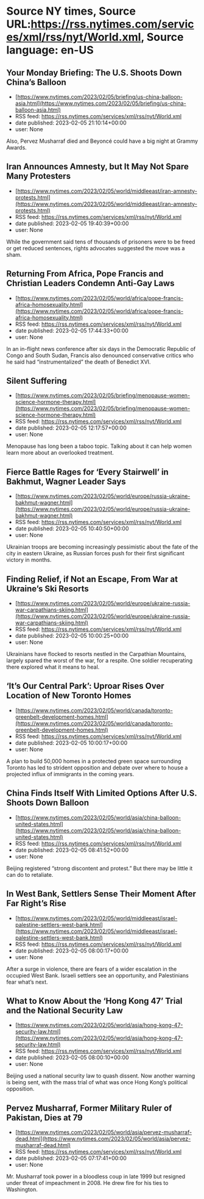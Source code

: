 # Source NY times, Source URL:https://rss.nytimes.com/services/xml/rss/nyt/World.xml, Source language: en-US

## Your Monday Briefing: The U.S. Shoots Down China’s Balloon
 - [https://www.nytimes.com/2023/02/05/briefing/us-china-balloon-asia.html](https://www.nytimes.com/2023/02/05/briefing/us-china-balloon-asia.html)
 - RSS feed: https://rss.nytimes.com/services/xml/rss/nyt/World.xml
 - date published: 2023-02-05 21:10:14+00:00
 - user: None

Also, Pervez Musharraf died and Beyoncé could have a big night at Grammy Awards.

## Iran Announces Amnesty, but It May Not Spare Many Protesters
 - [https://www.nytimes.com/2023/02/05/world/middleeast/iran-amnesty-protests.html](https://www.nytimes.com/2023/02/05/world/middleeast/iran-amnesty-protests.html)
 - RSS feed: https://rss.nytimes.com/services/xml/rss/nyt/World.xml
 - date published: 2023-02-05 19:40:39+00:00
 - user: None

While the government said tens of thousands of prisoners were to be freed or get reduced sentences, rights advocates suggested the move was a sham.

## Returning From Africa, Pope Francis and Christian Leaders Condemn Anti-Gay Laws
 - [https://www.nytimes.com/2023/02/05/world/africa/pope-francis-africa-homosexuality.html](https://www.nytimes.com/2023/02/05/world/africa/pope-francis-africa-homosexuality.html)
 - RSS feed: https://rss.nytimes.com/services/xml/rss/nyt/World.xml
 - date published: 2023-02-05 17:44:33+00:00
 - user: None

In an in-flight news conference after six days in the Democratic Republic of Congo and South Sudan, Francis also denounced conservative critics who he said had “instrumentalized” the death of Benedict XVI.

## Silent Suffering
 - [https://www.nytimes.com/2023/02/05/briefing/menopause-women-science-hormone-therapy.html](https://www.nytimes.com/2023/02/05/briefing/menopause-women-science-hormone-therapy.html)
 - RSS feed: https://rss.nytimes.com/services/xml/rss/nyt/World.xml
 - date published: 2023-02-05 12:17:57+00:00
 - user: None

Menopause has long been a taboo topic. Talking about it can help women learn more about an overlooked treatment.

## Fierce Battle Rages for ‘Every Stairwell’ in Bakhmut, Wagner Leader Says
 - [https://www.nytimes.com/2023/02/05/world/europe/russia-ukraine-bakhmut-wagner.html](https://www.nytimes.com/2023/02/05/world/europe/russia-ukraine-bakhmut-wagner.html)
 - RSS feed: https://rss.nytimes.com/services/xml/rss/nyt/World.xml
 - date published: 2023-02-05 10:40:50+00:00
 - user: None

Ukrainian troops are becoming increasingly pessimistic about the fate of the city in eastern Ukraine, as Russian forces push for their first significant victory in months.

## Finding Relief, if Not an Escape, From War at Ukraine’s Ski Resorts
 - [https://www.nytimes.com/2023/02/05/world/europe/ukraine-russia-war-carpathians-skiing.html](https://www.nytimes.com/2023/02/05/world/europe/ukraine-russia-war-carpathians-skiing.html)
 - RSS feed: https://rss.nytimes.com/services/xml/rss/nyt/World.xml
 - date published: 2023-02-05 10:00:25+00:00
 - user: None

Ukrainians have flocked to resorts nestled in the Carpathian Mountains, largely spared the worst of the war, for a respite. One soldier recuperating there explored what it means to heal.

## ‘It’s Our Central Park’: Uproar Rises Over Location of New Toronto Homes
 - [https://www.nytimes.com/2023/02/05/world/canada/toronto-greenbelt-development-homes.html](https://www.nytimes.com/2023/02/05/world/canada/toronto-greenbelt-development-homes.html)
 - RSS feed: https://rss.nytimes.com/services/xml/rss/nyt/World.xml
 - date published: 2023-02-05 10:00:17+00:00
 - user: None

A plan to build 50,000 homes in a protected green space surrounding Toronto has led to strident opposition and debate over where to house a projected influx of immigrants in the coming years.

## China Finds Itself With Limited Options After U.S. Shoots Down Balloon
 - [https://www.nytimes.com/2023/02/05/world/asia/china-balloon-united-states.html](https://www.nytimes.com/2023/02/05/world/asia/china-balloon-united-states.html)
 - RSS feed: https://rss.nytimes.com/services/xml/rss/nyt/World.xml
 - date published: 2023-02-05 08:41:52+00:00
 - user: None

Beijing registered “strong discontent and protest.” But there may be little it can do to retaliate.

## In West Bank, Settlers Sense Their Moment After Far Right’s Rise
 - [https://www.nytimes.com/2023/02/05/world/middleeast/israel-palestine-settlers-west-bank.html](https://www.nytimes.com/2023/02/05/world/middleeast/israel-palestine-settlers-west-bank.html)
 - RSS feed: https://rss.nytimes.com/services/xml/rss/nyt/World.xml
 - date published: 2023-02-05 08:00:17+00:00
 - user: None

After a surge in violence, there are fears of a wider escalation in the occupied West Bank. Israeli settlers see an opportunity, and Palestinians fear what’s next.

## What to Know About the ‘Hong Kong 47’ Trial and the National Security Law
 - [https://www.nytimes.com/2023/02/05/world/asia/hong-kong-47-security-law.html](https://www.nytimes.com/2023/02/05/world/asia/hong-kong-47-security-law.html)
 - RSS feed: https://rss.nytimes.com/services/xml/rss/nyt/World.xml
 - date published: 2023-02-05 08:00:10+00:00
 - user: None

Beijing used a national security law to quash dissent. Now another warning is being sent, with the mass trial of what was once Hong Kong’s political opposition.

## Pervez Musharraf, Former Military Ruler of Pakistan, Dies at 79
 - [https://www.nytimes.com/2023/02/05/world/asia/pervez-musharraf-dead.html](https://www.nytimes.com/2023/02/05/world/asia/pervez-musharraf-dead.html)
 - RSS feed: https://rss.nytimes.com/services/xml/rss/nyt/World.xml
 - date published: 2023-02-05 07:17:41+00:00
 - user: None

Mr. Musharraf took power in a bloodless coup in late 1999 but resigned under threat of impeachment in 2008. He drew fire for his ties to Washington.
